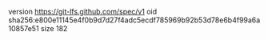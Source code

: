 version https://git-lfs.github.com/spec/v1
oid sha256:e800e11145e4f0b9d7d27f4adc5ecdf785969b92b53d78e6b4f99a6a10857e51
size 182
